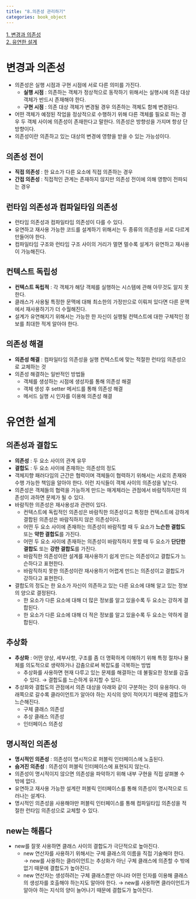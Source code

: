 ```yaml
---
title: "8.의존성 관리하기"
categories: book_object
---
```


[1. 변경과 의존성](#변경과-의존성)  
[2. 유연한 설계](#유연한-설계)

# 변경과 의존성
+ 의존성은 실행 시점과 구현 시점에 서로 다른 의미를 가진다.
  + **실행 시점** : 의존하는 객체가 정상적으로 동작하기 위해서는 실행시에 의존 대상 객체가 반드시 존재해야 한다.
  + **구현 시점** : 의존 대상 객체가 변경될 경우 의존하는 객체도 함께 변경된다.
+ 어떤 객체가 예정된 작업을 정상적으로 수행하기 위해 다른 객체를 필요로 하는 경우 두 객체 사이에 의존성이 존재한다고 말한다. 의존성은 방향성을 가지며 항상 단방향이다.
+ 의존성이란 의존하고 있는 대상의 변경에 영향을 받을 수 있는 가능성이다.

## 의존성 전이
+ **직접 의존성** : 한 요소가 다른 요소에 직접 의존하는 경우
+ **간접 의존성** : 직접적인 관계는 존재하지 않지만 의존성 전이에 의해 영향이 전파되는 경우

## 런타임 의존성과 컴파일타임 의존성
+ 런타임 의존성과 컴파일타임 의존성이 다를 수 있다. 
+ 유연하고 재사용 가능한 코드를 설계하기 위해서는 두 종류의 의존성을 서로 다르게 만들어야 한다.
+ 컴파일타임 구조와 런타임 구조 사이의 거리가 멀면 멀수록 설계가 유연하고 재사용이 가능해진다.

## 컨텍스트 독립성
+ **컨텍스트 독립적** : 각 객체가 해당 객체를 실행하는 시스템에 관해 아무것도 알지 못한다.
+ 클래스가 사용될 특정한 문맥에 대해 최소한의 가정만으로 이뤄져 있다면 다른 문맥에서 재사용하기가 더 수월해진다.
+ 설계가 유연해지기 위해서는 가능한 한 자신이 실행될 컨텍스트에 대한 구체적인 정보를 최대한 적게 알아야 한다.

## 의존성 해결
+ **의존성 해결** : 컴파일타임 의존성을 실행 컨텍스트에 맞는 적절한 런타임 의존성으로 교체하는 것
+ 의존성 해결하는 일반적인 방법들
  + 객체를 생성하는 시점에 생성자를 통해 의존성 해결
  + 객체 생성 후 setter 메서드를 통해 의존성 해결
  + 메서드 실행 시 인자를 이용해 의존성 해결

# 유연한 설계
## 의존성과 결합도
+ **의존성** : 두 요소 사이의 관계 유무
+ **결합도** : 두 요소 사이에 존재하는 의존성의 정도
+ 객체지향 패러다임의 근간은 협력이며 객체들이 협력하기 위해서는 서로의 존재와 수행 가능한 책임을 알아야 한다. 이런 지식들이 객체 사이의 의존성을 낳는다.
+ 의존성은 객체들의 협력을 가능하게 만드는 매게체라는 관점에서 바람직하지만 의존성이 과하면 문제가 될 수 있다.
+ 바람직한 의존성은 재사용성과 관련이 있다.
  + 컨텍스트에 독립적인 의존성은 바람직한 의존성이고 특정한 컨텍스트에 강하게 결합된 의존성은 바람직하지 않은 의존성이다.
  + 어떤 두 요소 사이에 존재하는 의존성이 바람직할 때 두 요소가 **느슨한 결합도** 또는 **약한 결합도**를 가진다.
  + 어떤 두 요소 사이에 존재하는 의존성이 바람직하지 못할 때 두 요소가 **단단한 결합도** 또는 **강한 결합도**를 가진다.
  + 바람직한 의존성이란 설계를 재사용하기 쉽게 만드는 의존성이고 결합도가 느슨하다고 표현한다.
  + 바람직하지 못한 의존성이란 재사용하기 어렵게 만드는 의존성이고 결합도가 강하다고 표현한다.
+ 결합도의 정도는 한 요소가 자신이 의존하고 있는 다른 요소에 대해 알고 있는 정보의 양으로 결정된다.
  + 한 요소가 다른 요소에 대해 더 많은 정보를 알고 있을수록 두 요소는 강하게 결합된다.
  + 한 요소가 다른 요소에 대해 더 적은 정보를 알고 있을수록 두 요소는 약하게 결합된다.

## 추상화
+ **추상화** : 어떤 양상, 세부사항, 구조를 좀 더 명확하게 이해하기 위해 특정 절차나 물체를 의도적으로 생략하거나 감춤으로써 복잡도를 극복하는 방법
  + 추상화를 사용하면 현재 다루고 있는 문제를 해결하는 데 불필요한 정보를 감출 수 있다. &rarr; 결합도를 느슨하게 유지할 수 있다.
+ 추상화와 결합도의 관점에서 의존 대상을 아래와 같이 구분하는 것이 유용하다. 아래쪽으로 갈수록 클라이언트가 알아야 하는 지식의 양이 적어지기 때문에 결합도가 느슨해진다.
  + 구체 클래스 의존성
  + 추상 클래스 의존성
  + 인터페이스 의존성

## 명시적인 의존성
+ **명시적인 의존성** : 의존성이 명시적으로 퍼블릭 인터페이스에 노출된다.
+ **숨겨진 의존성** : 의존성이 퍼블릭 인터페이스에 표현되지 않는다.
+ 의존성이 명시적이지 않으면 의존성을 파악하기 위해 내부 구현을 직접 살펴볼 수 밖에 없다.
+ 유연하고 재사용 가능한 설계란 퍼블릭 인터페이스를 통해 의존성이 명시적으로 드러나는 설계다.
+ 명시적인 의존성을 사용해야만 퍼블릭 인터페이스를 통해 컴파일타임 의존성을 적절한 런타임 의존성으로 교체할 수 있다.

## new는 해롭다
+ new를 잘못 사용하면 클래스 사이의 결합도가 극단적으로 높아진다.
  + new 연산자를 사용하기 위해서는 구체 클래스의 이름을 직접 기술해야 한다. &rarr; new를 사용하는 클라이언트는 추상화가 아닌 구체 클래스에 의존할 수 밖에 없기 때문에 결합도가 높아진다.
  + new 연산자는 생성하려는 구체 클래스뿐만 아니라 어떤 인자를 이용해 클래스의 생성자를 호출해야 하는지도 알아야 한다. &rarr; new를 사용하면 클라이언트가 알아야 하는 지식의 양이 늘어나기 때문에 결합도가 높아진다.
